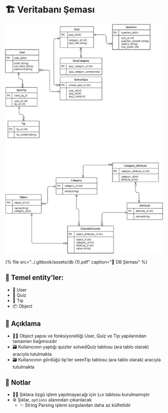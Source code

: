 # 🏗️ Veritabanı Şeması

![](../.gitbook/assets/db.png)

{% file src="../.gitbook/assets/db \(1\).pdf" caption="👀 DB Şeması" %}

## 🧱 Temel entity'ler:

* 👤 User
* 📃 Quiz
* 🔸 Tip
* 📦 Object

## 🎤 Açıklama

* 👮‍♀️ Object yapısı ve fonksiyonelliği User, Quiz ve Tip yapılarından tamamen bağımsızdır
* 🗃️ Kullanıcının yaptığı quizler solvedQuiz tablosu \(ara tablo olarak\) aracıyla tutulmakta
* 🗃️ Kullanıcının gördüğü tip'ler seenTip tablosu \(ara tablo olarak\) aracıyla tutulmakta

 

## 📝 Notlar

* 👮‍♂️ Şıklara özgü işlem yapılmayacağı için `Şık` tablosu kurulmamıştır
* ⚙️ Şıklar, `options` alanından çıkarılacak
  * ✨ String Parsing işlemi sorgulardan daha az külfetlidir

